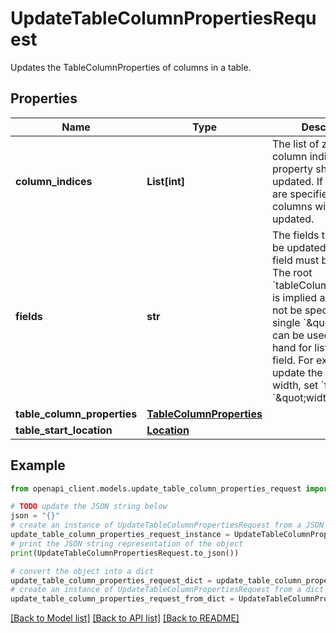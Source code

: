 # UpdateTableColumnPropertiesRequest

Updates the TableColumnProperties of columns in a table.

## Properties

Name | Type | Description | Notes
------------ | ------------- | ------------- | -------------
**column_indices** | **List[int]** | The list of zero-based column indices whose property should be updated. If no indices are specified, all columns will be updated. | [optional] 
**fields** | **str** | The fields that should be updated. At least one field must be specified. The root &#x60;tableColumnProperties&#x60; is implied and should not be specified. A single &#x60;\&quot;*\&quot;&#x60; can be used as short-hand for listing every field. For example to update the column width, set &#x60;fields&#x60; to &#x60;\&quot;width\&quot;&#x60;. | [optional] 
**table_column_properties** | [**TableColumnProperties**](TableColumnProperties.md) |  | [optional] 
**table_start_location** | [**Location**](Location.md) |  | [optional] 

## Example

```python
from openapi_client.models.update_table_column_properties_request import UpdateTableColumnPropertiesRequest

# TODO update the JSON string below
json = "{}"
# create an instance of UpdateTableColumnPropertiesRequest from a JSON string
update_table_column_properties_request_instance = UpdateTableColumnPropertiesRequest.from_json(json)
# print the JSON string representation of the object
print(UpdateTableColumnPropertiesRequest.to_json())

# convert the object into a dict
update_table_column_properties_request_dict = update_table_column_properties_request_instance.to_dict()
# create an instance of UpdateTableColumnPropertiesRequest from a dict
update_table_column_properties_request_from_dict = UpdateTableColumnPropertiesRequest.from_dict(update_table_column_properties_request_dict)
```
[[Back to Model list]](../README.md#documentation-for-models) [[Back to API list]](../README.md#documentation-for-api-endpoints) [[Back to README]](../README.md)


